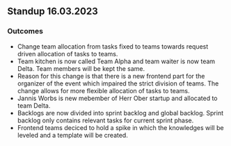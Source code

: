 ## Standup 16.03.2023

### Outcomes

- Change team allocation from tasks fixed to teams towards request driven allocation of tasks to teams. 
- Team kitchen is now called Team Alpha and team waiter is now team Delta. Team members will be kept the same. 
- Reason for this change is that there is a new frontend part for the organizer of the event which impaired the strict division of teams. The change allows for more flexible allocation of tasks to teams.
- Jannis Worbs is new mebember of Herr Ober startup and allocated to team Delta.
- Backlogs are now divided into sprint backlog and global backlog. Sprint backlog only contains relevant tasks for current sprint phase.
- Frontend teams deciced to hold a spike in which the knowledges will be leveled and a template will be created. 
